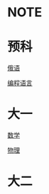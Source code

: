 # NOTE

# 预科

[俄语](Russianlanguage/readme.md)

[编程语言](ProgrammingLanguage/readme.md)


# 大一  

[数学](MATH/readme.md)

[物理](PHYMIC/readme.md)

# 大二